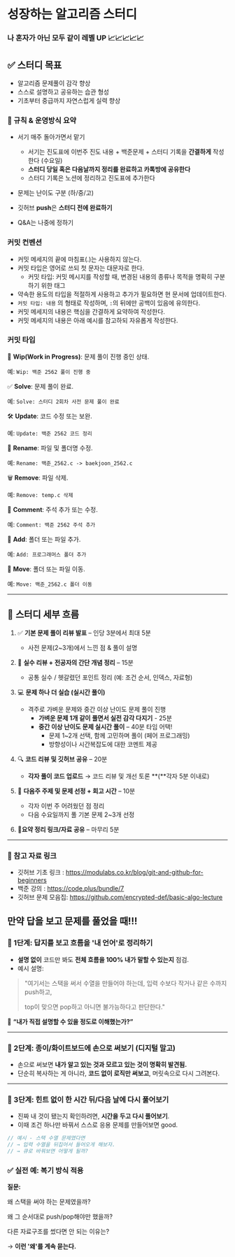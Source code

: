 # 성장하는 알고리즘 스터디

### 나 혼자가 아닌 모두 같이 레벨 UP 📈📈📈📈📈

## ✅ 스터디 목표

- 알고리즘 문제풀이 감각 향상
- 스스로 설명하고 공유하는 습관 형성
- 기초부터 중급까지 자연스럽게 실력 향상

### 🧭 규칙 & 운영방식 요약

- 서기 매주 돌아가면서 맡기
    - 서기는 진도표에 이번주 진도 내용 + 백준문제 + 스터디 기록을 **간결하게** 작성한다 (수요일)
    - **스터디 당일 혹은 다음날까지 정리를 완료하고 카톡방에 공유한다**
    - 스터디 기록은 노션에 정리하고 진도표에 추가한다

- 문제는 난이도 구분 (하/중/고)
- 깃허브 **push**은 **스터디 전에 완료하기**
- Q&A는 나중에 정하기

### 커밋 컨벤션

- 커밋 메세지의 끝에 마침표(.)는 사용하지 않는다.
- 커밋 타입은 영어로 쓰되 첫 문자는 대문자로 한다.
    - 커밋 타입: 커밋 메시지를 작성할 때, 변경된 내용의 종류나 목적을 명확히 구분하기 위한 태그
- 약속한 용도의 타입을 적절하게 사용하고 추가가 필요하면 현 문서에 업데이트한다.
- `커밋 타입: 내용` 의 형태로 작성하며, `:`의 뒤에만 공백이 있음에 유의한다.
- 커밋 메세지의 내용은 핵심을 간결하게 요약하여 작성한다.
- 커밋 메세지의 내용은 아래 예시를 참고하되 자유롭게 작성한다.

### **커밋 타입**

🎯 **Wip(Work in Progress)**: 문제 풀이 진행 중인 상태.

예: `Wip: 백준 2562 풀이 진행 중`

✅ **Solve**: 문제 풀이 완료.

예: `Solve: 스터디 2회차 사전 문제 풀이 완료`

🛠️ **Update**: 코드 수정 또는 보완.

예: `Update: 백준 2562 코드 정리`

📂 **Rename**: 파일 및 폴더명 수정.

예: `Rename: 백준_2562.c -> baekjoon_2562.c`

🗑️ **Remove**: 파일 삭제.

예: `Remove: temp.c 삭제`

💬 **Comment**: 주석 추가 또는 수정.

예: `Comment: 백준 2562 주석 추가`

📁 **Add**: 폴더 또는 파일 추가.

예: `Add: 프로그래머스 폴더 추가`

📁 **Move**: 폴더 또는 파일 이동.

예: `Move: 백준_2562.c 폴더 이동`

---

## 📌 스터디 세부 흐름

1. ✅ **기본 문제 풀이 리뷰 발표** – 인당 3분에서 최대 5분
    - 사전 문제(2~3개)에서 느낀 점 & 풀이 설명
      
2. 🧠 **실수 리뷰 + 전공자의 간단 개념 정리** – 15분
    - 공통 실수 / 헷갈렸던 포인트 정리 (예: 조건 순서, 인덱스, 자료형)
      
3. 💻 **문제 하나 더 실습 (실시간 풀이)**
    - 격주로 가벼운 문제와 중간 이상 난이도 문제 풀이 진행
        - **가벼운 문제 1개 같이 풀면서 실전 감각 다지기** - 25분
        - **중간 이상 난이도 문제 실시간 풀이** – 40분 타임 어택!
            - 문제 1~2개 선택, 함께 고민하며 풀이 (페어 프로그래밍)
            - 방향성이나 시간복잡도에 대한 코멘트 제공
              
4. 🔍 **코드 리뷰 및 깃허브 공유** – 20분
    - **각자 풀이 코드 업로드** → 코드 리뷰 및 개선 토론 **(**각자 5분 이내로)
      
5. 📌 **다음주 주제 및 문제 선정 + 회고 시간** – 10분
    - 각자 이번 주 어려웠던 점 정리
    - 다음 수요일까지 풀 기본 문제 2~3개 선정
      
6. **📂요약 정리 링크/자료 공유** – 마무리 5분

---

### 🔧 참고 자료 링크

- 깃허브 기초 링크 : https://modulabs.co.kr/blog/git-and-github-for-beginners
- 백준 강의 : https://code.plus/bundle/7
- 깃허브 문제 모음집: https://github.com/encrypted-def/basic-algo-lecture

## 만약 **답을 보고 문제를 풀었을 때**!!!
    
### 📘 1단계: 답지를 보고 흐름을 '내 언어'로 정리하기
    
- **설명 없이** 코드만 봐도 **전체 흐름을 100% 내가 말할 수 있는지** 점검.
- 예시 설명:
    
> "여기서는 스택을 써서 수열을 만들어야 하는데, 입력 수보다 작거나 같은 수까지 push하고,
> 
> 
> top이 맞으면 pop하고 아니면 불가능하다고 판단한다."
> 
    
🧠 **“내가 직접 설명할 수 있을 정도로 이해했는가?”**
    
---
    
### 🧪 2단계: 종이/화이트보드에 손으로 써보기 (디지털 말고)
    
- 손으로 써보면 **내가 알고 있는 것과 모르고 있는 것이 명확히 발견됨.**
- 단순히 복사하는 게 아니라, **코드 없이 로직만 써보고**, 머릿속으로 다시 그려본다.
    
---
    
### 🧠 3단계: 힌트 없이 **한 시간 뒤/다음 날**에 다시 풀어보기
    
- 진짜 내 것이 됐는지 확인하려면, **시간을 두고 다시 풀어보기**.
- 이때 조건 하나만 바꿔서 스스로 응용 문제를 만들어보면 good.
    
```cpp
// 예시 - 스택 수열 문제였다면
// → 입력 수열을 뒤집어서 들어오게 해보자.
// → 큐로 바꿔보면 어떻게 될까?
```
    
### ✅ 실전 예: 복기 방식 적용
    
**질문:**
    
왜 스택을 써야 하는 문제였을까?
    
왜 그 순서대로 push/pop해야만 했을까?
    
다른 자료구조를 썼다면 안 되는 이유는?
    
→ **이런 '왜'를 계속 묻는다.**

